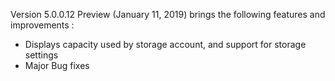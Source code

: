 Version 5.0.0.12 Preview (January 11, 2019) brings the following features and improvements :

* Displays capacity used by storage account, and support for storage settings
* Major Bug fixes